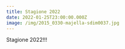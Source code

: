 ```yaml
---
title: Stagione 2022
date: 2022-01-25T23:00:00.000Z
image: /img/2015_0330-majella-sdim0037.jpg
---
```

Stagione 2022!!!